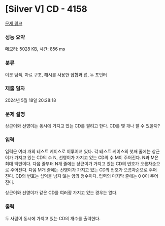 # [Silver V] CD - 4158 

[문제 링크](https://www.acmicpc.net/problem/4158) 

### 성능 요약

메모리: 5028 KB, 시간: 856 ms

### 분류

이분 탐색, 자료 구조, 해시를 사용한 집합과 맵, 두 포인터

### 제출 일자

2024년 5월 18일 20:28:18

### 문제 설명

<p>상근이와 선영이는 동시에 가지고 있는 CD를 팔려고 한다. CD를 몇 개나 팔 수 있을까?</p>

### 입력 

 <p>입력은 여러 개의 테스트 케이스로 이루어져 있다. 각 테스트 케이스의 첫째 줄에는 상근이가 가지고 있는 CD의 수 N, 선영이가 가지고 있는 CD의 수 M이 주어진다. N과 M은 최대 백만이다. 다음 줄부터 N개 줄에는 상근이가 가지고 있는 CD의 번호가 오름차순으로 주어진다. 다음 M개 줄에는 선영이가 가지고 있는 CD의 번호가 오름차순으로 주어진다. CD의 번호는 십억을 넘지 않는 양의 정수이다. 입력의 마지막 줄에는 0 0이 주어진다.</p>

<p>상근이와 선영이가 같은 CD를 여러장 가지고 있는 경우는 없다.</p>

### 출력 

 <p>두 사람이 동시에 가지고 있는 CD의 개수를 출력한다.</p>

